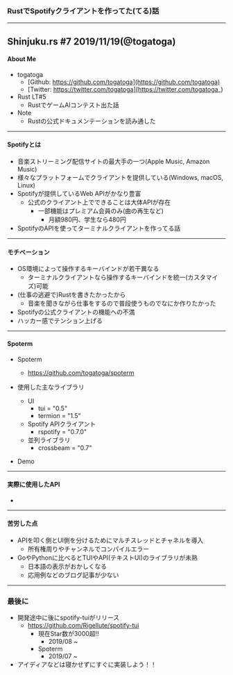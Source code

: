 ### RustでSpotifyクライアントを作ってた(てる)話
----------------------
Shinjuku.rs #7 2019/11/19(@togatoga)
---
#### About Me
- togatoga
	- [Github: https://github.com/togatoga](https://github.com/togatoga)
	- [Twitter: https://twitter.com/togatoga](https://twitter.com/togatoga_)
- Rust LT#5
	- RustでゲームAIコンテスト出た話
- Note
	- Rustの公式ドキュメンテーションを読み通した
---
#### Spotifyとは
- 音楽ストリーミング配信サイトの最大手の一つ(Apple Music, Amazon Music)
- 様々なプラットフォームでクライアントを提供している(Windows, macOS, Linux)
- Spotifyが提供しているWeb APIがかなり豊富
	- 公式のクライアント上でできることは大体APIが存在
		- 一部機能はプレミアム会員のみ(曲の再生など)
			- 月額980円、学生なら480円
- SpotifyのAPIを使ってターミナルクライアントを作ってる話
---
#### モチベーション
- OS環境によって操作するキーバインドが若干異なる
	- ターミナルクライアントなら操作するキーバインドを統一(カスタマイズ)可能
- (仕事の逃避で)Rustを書きたかったから
	- 音楽を聞きながら仕事をするので普段使うものでなにか作りたかった
- Spotifyの公式クライアントの機能への不満
- ハッカー感でテンション上げる
---
#### Spoterm
- Spoterm
	- https://github.com/togatoga/spoterm
- 使用した主なライブラリ
	- UI
		- tui = "0.5"
		- termion = "1.5"
	- Spotify APIクライアント
		- rspotify = "0.7.0"
	- 並列ライブラリ
		- crossbeam = "0.7"

- Demo
---
#### 実際に使用したAPI
- 


---
#### 苦労した点
- APIを叩く側とUI側を分けるためにマルチスレッドとチャネルを導入
	- 所有権周りやチャンネルでコンパイルエラー
- GoやPythonに比べるとTUIやAPI(テキストUI)のライブラリが未熟
	- 日本語の表示がおかしくなる
	- 応用例などのブログ記事が少ない
---


### 最後に
- 開発途中に後にspotify-tuiがリリース
	- https://github.com/Rigellute/spotify-tui
		- 現在Star数が3000超!!
			- 2019/08 ~
		- Spoterm
			- 2019/07 ~
- アイディアなどは寝かせずにすぐに実装しよう！！

